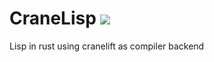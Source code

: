 # CraneLisp ![](https://tokei.rs/b1/github/JohnDowson/CraneLisp?category=code)

Lisp in rust using cranelift as compiler backend

